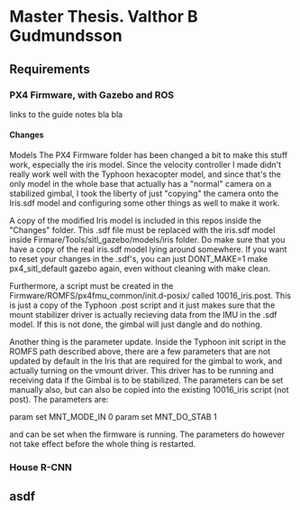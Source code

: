 # Master Thesis. Valthor B Gudmundsson

## Requirements

### PX4 Firmware, with Gazebo and ROS

links to the guide
notes
bla bla

#### Changes
Models
The PX4 Firmware folder has been changed a bit to make this stuff work, especially the iris model. 
Since the velocity controller I made didn't really work well with the Typhoon hexacopter model, and since that's the only model in the whole base that actually has a "normal" camera on a stabilized gimbal, I took the liberty of just "copying" the camera onto the Iris.sdf model and configuring some other things as well to make it work.

A copy of the modified Iris model is included in this repos inside the "Changes" folder. 
This .sdf file must be replaced with the iris.sdf model inside Firmare/Tools/sitl_gazebo/models/iris folder.
Do make sure that you have a copy of the real iris.sdf model lying around somewhere. If you want to reset your changes in the .sdf's, you can just DONT_MAKE=1 make px4_sitl_default gazebo again, even without cleaning with make clean.

Furthermore, a script must be created in the Firmware/ROMFS/px4fmu_common/init.d-posix/ called 10016_iris.post. This is just a copy of the Typhoon .post script and it just makes sure that the mount stabilizer driver is actually recieving data from the IMU in the .sdf model. If this is not done, the gimbal will just dangle and do nothing.

Another thing is the parameter update. Inside the Typhoon init script in the ROMFS path described above, there are a few parameters that are not updated by default in the Iris that are required for the gimbal to work, and actually turning on the vmount driver. This driver has to be running and receiving data if the Gimbal is to be stabilized. The parameters can be set manually also, but can also be copied into the existing 10016_iris script (not post). The parameters are:

param set MNT_MODE_IN 0
param set MNT_DO_STAB 1

and can be set when the firmware is running. The parameters do however not take effect before the whole thing is restarted.

### House R-CNN

## asdf